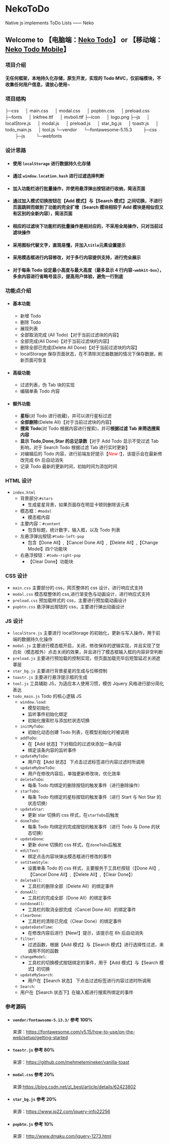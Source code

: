 # NekoToDo

Native js implements ToDo Lists —— Neko

## Welcome to 【电脑端：[Neko Todo](http://mjx.ink)】 or 【移动端：[Neko Todo Mobile](http://todo.mjx.ink)】

### 项目介绍

#### 无任何框架，本地持久化存储，原生开发，实现的 Todo MVC，仅前端模块，不收集任何用户信息，请放心使用~

### 项目结构

├─css
　 │ main.css
　 │ modal.css
　 │ popbtn.css
　 │ preload.css
├─fonts
　 │ Inkfree.ttf
　 │ mvboli.ttf
├─icon
　 │ logo.png
├─js
　 │ localStore.js
　 │ modal.js
　 │ preload.js
　 │ star_bg.js
　 │ toastr.js
　 │ todo_main.js
　 │ tool.js
└─vendor
　 └─fontawesome-5.15.3
　　 ├─css
　　 ├─js
　　 └─webfonts

### 设计思路

- #### 使用 `localStorage` 进行数据持久化存储
- #### 通过 `window.location.hash` 进行过滤选择判断
- #### 加入功能栏进行批量操作，并使用悬浮弹出按钮进行收纳，简洁页面
- #### 通过加入模式切换按钮在【Add 模式】与【Search 模式】之间切换，不进行页面跳转而做到了功能的完全扩增（Search 模块相较于 Add 模块是相似但又有区别的全新内容），简洁页面
- #### 相应的过滤块下功能栏的批量操作是相对应的，不采用全局操作，只对当前过滤块操作
- #### 采用图标代替文字，直观易懂，并加入`title`元素设置提示
- #### 采用模态框进行内容修改，对于多行内容提供支持，进行完全展示
- #### 对于每条 Todo 设定最小高度与最大高度（最多显示 4 行内容`-webkit-box`），多余内容进行省略号显示，提高用户体验，避免一行到底

### 功能点介绍

- #### 基本功能
  - 新增 Todo
  - 删除 Todo
  - 展现列表
  - 全部取消完成 (All Todo)【对于当前过滤块的内容】
  - 全部完成(All Done)【对于当前过滤块的内容】
  - 删除全部已完成(Delete All Done)【对于当前过滤块的内容】
  - localStorage 保存页面状态，在不清除浏览器数据的情况下保存数据，刷新页面可恢复
- #### 高级功能
  - 过滤列表，伪 Tab 块的实现
  - 编辑单条 Todo 内容
- #### 额外功能
  - **星标**(对 Todo 进行收藏)，并可以进行星标过滤
  - **全部删除**(Delete All)【对于当前过滤块的内容】
  - **搜索 Todo**(对 Todo 根据内容进行搜索)，并可**根据过滤 Tab 来筛选搜索内容**
  - **显示 Todo,Done,Star 的总记录数**【对于 Add Todo 显示不受过滤 Tab 影响，对于 Search Todo 根据过滤 Tab 进行实时更新】
  - 对编辑后的 Todo 内容，进行前端友好提示【<span style="color:red">_New !_</span>】，该提示会在最新修改完成 6h 后自动消失
  - 记录 Todo 最新的更新时间，初始时间为添加时间

### HTML 设计

- `index.html`
  - 背景部分:`#stars`
    - 生成星星背景，如果页面存在明显卡顿则删除该元素
  - 模态框：`#modal`
    - 模态框内容
  - 主要内容：`#content`
    - 包含标题，统计数字，输入框，以及 Todo 列表
  - 左悬浮弹出按钮:`#todo-left-pop`
    - 包含【Done All】,【Cancel Done All】,【Delete All】,【Change Model】四个功能块
  - 右悬浮按钮：`#todo-right-pop`
    - 【Clear Done】功能块

### CSS 设计

- `main.css`
  主要部分的 css，网页整体的 css 设计，进行响应式支持
- `modal.css`
  模态框整体的 css,进行渐变色与动画设计，进行响应式支持
- `preload.css`
  预加载样式的 css，主要进行预加载动画设计
- `popbtn.css`
  悬浮弹出按钮的 css，主要进行弹出动画设计

### JS 设计

- `localStore.js`
  主要进行 localStorage 的初始化，更新与写入操作，用于前端的数据持久化操作
- `modal.js`
  主要进行模态框开启，关闭，修改保存的逻辑实现，并且实现了空白处（模态框外）点击关闭的效果，并且进行了模态框输入框的内容非空判断
- `preload.js`
  主要进行预加载的控制实现，但页面加载完毕后短暂延迟关闭遮罩层
- `star_bg.js`
  主要进行背景星星的生成与位移控制
- `toastr.js`
  主要进行悬浮提示框的生成
- `tool.js`
  工具辅助 JS，为适应本人使用习惯，模仿 Jquery 风格进行部分简化表达
- `todo_main.js`
  Todo 的核心逻辑 JS
  - `window.load`:
    - 模型初始化
    - 监听事件初始化绑定
    - 初始化搜索栏与添加栏状态切换
  - `initMyToDo`:
    - 初始化动态创建 Todo 列表，在模型初始化时被调用
  - `addToDo`:
    - 在【Add 状态】下对相应的过滤块添加一条内容
    - 绑定该条内容的监听事件
  - `updateMyToDo`:
    - 用户在【Add 状态】 下点击过滤标签进行内容过滤时所调用
  - `updateMyOneToDo`:
    - 用户在修改内容后，单独更新修改块，优化效率
  - `deleteToDo`:
    - 每条 Todo 均绑定的删除按钮的触发事件（进行删除操作）
  - `starToDo`:
    - 每条 Todo 均绑定的星标按钮的触发事件（进行 Start 与 Not Star 的状态切换）
  - `updateStar`:
    - 更新 star 切换的 css 样式，在`starToDo`后触发
  - `doneToDo`:
    - 每条 Todo 均绑定的完成按钮的触发事件（进行 Todo 与 Done 的状态切换）
  - `updateDone`:
    - 更新 done 切换的 css 样式，在`doneToDo`后触发
  - `editText`:
    - 绑定点击内容块弹出模态框进行修改的事件
  - `setItemStyle`:
    - 设置单条 Todo 的 css 样式，主要服务于工具栏按钮（【Done All】,【Cancel Done All】,【Delete All】,【Clear Done】）
  - `deleteAll`:
    - 工具栏的删除全部（Delete All）的绑定事件
  - `doneAll`:
    - 工具栏的完成全部（Done All）的绑定事件
  - `notdoneAll`:
    - 工具栏的取消全部完成（Cancel Done All）的绑定事件
  - `clearDone`:
    - 工具栏的清除已完成（Clear Done）的绑定事件
  - `updateDateTime`:
    - 在修改内容后进行【New!】提示，该提示在 6h 后自动消失
  - `filter`:
    - 过滤函数，根据【Add 模式】与【Search 模式】进行选择性过滤，来调用不同的函数
  - `changeModel`:
    - 工具栏的切换模式按钮绑定的事件，用于【Add 模式】与【Search 模式】的切换
  - `updateMySearch`:
    - 用户在【Search 状态】 下点击过滤标签进行内容过滤时所调用
  - `Search`:
  - 用户在【Search 状态下】在输入框进行搜索所绑定的事件

### 参考源码

- #### `vendor/fontawsome-5.13.3/` 参考 100%
  来源：https://fontawesome.com/v5.15/how-to-use/on-the-web/setup/getting-started
- #### `toastr.js` 参考 80%
  来源：https://github.com/mehmetemineker/vanilla-toast
- #### `modal.css` 参考 20%

  来源:https://blog.csdn.net/zl_best/article/details/62423802

- #### `star_bg.js` 参考 20%

  来源：https://www.jq22.com/jquery-info22256

- #### `popbtn.js` 参考 10%
  来源：http://www.dmaku.com/jquery-1273.html
